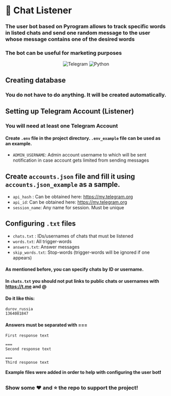 # 🤖 Chat Listener

### The user bot based on Pyrogram allows to track specific words in listed chats and send one random message to the user whose message contains one of the desired words

### The bot can be useful for marketing purposes

<div align="center">
<img alt="Telegram" src="https://img.shields.io/badge/Telegram-blue?&style=for-the-badge&logoColor=white&logo=telegram"/>
<img alt="Python" src="https://img.shields.io/badge/python-%2314354C.svg?&style=for-the-badge&logo=python&logoColor=white"/>
</div>

## Creating database

### You do not have to do anything. It will be created automatically.

## Setting up Telegram Account (Listener)

### You will need at least one Telegram Account

#### Create `.env` file in the project directory. `.env_example` file can be used as an example.

- `ADMIN_USERNAME`: Admin account username to which will be sent notification in case account gets limited from sending messages

## Create `accounts.json` file and fill it using `accounts.json_example` as a sample.

- `api_hash` : Can be obtained here: https://my.telegram.org
- `api_id`: Can be obtained here: https://my.telegram.org
- `session_name`: Any name for session. Must be unique

## Configuring `.txt` files

- `chats.txt` : IDs/usernames of chats that must be listened
- `words.txt`: All trigger-words
- `answers.txt`: Answer messages
- `skip_words.txt`: Stop-words (trigger-words will be ignored if one appears)

#### As mentioned before, you can specify chats by ID or username.

#### In `chats.txt` you should not put links to public chats or usernames with https://t.me and @

#### Do it like this:

```text
durov_russia
1364081847
```

#### Answers must be separated with ===

```text
First response text

===
Second response text

===
Third response text
```

**Example files were added in order to help with configuring the user bot❗**

### Show some ❤️ and ⭐ the repo to support the project!